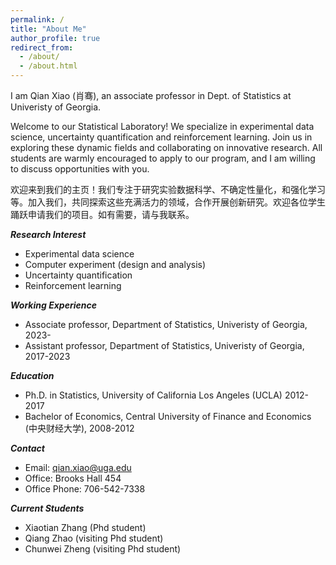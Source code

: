 ```yaml
---
permalink: /
title: "About Me"
author_profile: true
redirect_from: 
  - /about/
  - /about.html
---
```


I am Qian Xiao (肖骞), an associate professor in Dept. of Statistics at Univeristy of Georgia.

Welcome to our Statistical Laboratory! We specialize in experimental data science, uncertainty quantification and reinforcement learning. Join us in exploring these dynamic fields and collaborating on innovative research. All students are warmly encouraged to apply to our program, and I am willing to discuss opportunities with you.

欢迎来到我们的主页！我们专注于研究实验数据科学、不确定性量化，和强化学习等。加入我们，共同探索这些充满活力的领域，合作开展创新研究。欢迎各位学生踊跃申请我们的项目。如有需要，请与我联系。


***Research Interest***

* Experimental data science
* Computer experiment (design and analysis)
* Uncertainty quantification
* Reinforcement learning

***Working Experience***

* Associate professor, Department of Statistics, Univeristy of Georgia, 2023-
* Assistant professor, Department of Statistics, Univeristy of Georgia, 2017-2023

***Education***

* Ph.D. in Statistics, University of California Los Angeles (UCLA) 2012-2017
* Bachelor of Economics, Central University of Finance and Economics (中央财经大学), 2008-2012

***Contact***

* Email: qian.xiao@uga.edu
* Office: Brooks Hall 454
* Office Phone: 706-542-7338

***Current Students***
* Xiaotian Zhang (Phd student)
* Qiang Zhao (visiting Phd student)
* Chunwei Zheng (visiting Phd student)


